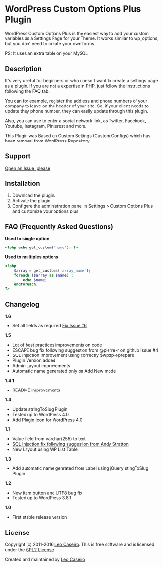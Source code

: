 WordPress Custom Options Plus Plugin
=============
WordPress Custom Options Plus is the easiest way to add your custom variables as a Settings Page for your Theme.
It works similar to wp_options, but you don' need to create your own forms.

PS: It uses an extra table on your MySQL

Description
--------------
It's very useful for beginners or who doesn't want to create a settings page as a plugin.
If you are not a expertise in PHP, just follow the instructions following the FAQ tab.

You can for example, register the address and phone numbers of your company to leave on the header of your site. So, if your client needs to update they phone number, they can easily update through this plugin.

Also, you can use to enter a social network link, as Twitter, Facebook, Youtube, Instagram, Pinterest and more.

This Plugin was Based on Custom Settings (Custom Configs) which has been removal from WordPress Repository.

Support
--------------
[Open an Issue, please](https://github.com/leocaseiro/Wordpress-Plugin-Custom-Options-Plus/issues "GitHub Issues for Support")

Installation
--------------
1. Download the plugin.
2. Activate the plugin.
3. Configure the administration panel in Settings > Custom Options Plus and customize your options plus


FAQ (Frequently Asked Questions)
--------------
**Used to single option**
```php
<?php echo get_custom('name'); ?>
```

**Used to multiples options**
```php
<?php
	$array = get_customs('array_name');
	foreach ($array as $name) :
		echo $name;
	endforeach;
?>
```


Changelog
--------------

**1.6**

* Set all fields as required [Fix Issue #6](https://github.com/leocaseiro/Wordpress-Plugin-Custom-Options-Plus/issues/6)

**1.5**

* Lot of best practices improvements on code
* ESCAPE bug fix following suggestion from @pierre-r on github Issue #4
* SQL Injection improvement using correctly $wpdp->prepare
* Plugin Version added
* Admin Layout improvements
* Automatic name generated only on Add New mode

**1.4.1**

* README improvements

**1.4**

* Update stringToSlug Plugin
* Tested up to WordPress 4.0
* Add Plugin Icon for WordPress 4.0

**1.1**

* Value field from varchar(255) to text
* [SQL Injection fix following suggestion from Andy Stratton](http://wordpress.org/support/topic/plugin-custom-options-plus-stripslashes-needed-on-submission-of-content?replies=1)
* New Layout using WP List Table


**1.3**

* Add automatic name genrated from Label using jQuery stingToSlug Plugin

**1.2**

* New item button and UTF8 bug fix
* Tested up to WordPress 3.8.1


**1.0**

* First stable release version

License
------------
Copyright (c) 2011-2016 [Leo Caseiro](http://about.me/leocaseiro). This is free software and is licensed under the [GPL2 License](http://www.gnu.org/licenses/gpl-2.0.html)

Created and maintained by [Leo Caseiro](http://about.me/leocaseiro)
